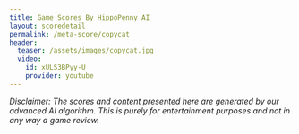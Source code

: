 ```yaml
---
title: Game Scores By HippoPenny AI
layout: scoredetail
permalink: /meta-score/copycat
header:
  teaser: /assets/images/copycat.jpg
  video:
    id: xULS3BPyy-U
    provider: youtube
---
```

*Disclaimer: The scores and content presented here are generated by our advanced AI algorithm. This is purely for entertainment purposes and not in any way a game review.*
